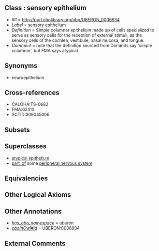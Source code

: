 
## Class : sensory epithelium

 * *IRI* = http://purl.obolibrary.org/obo/UBERON_0006934
 * *Label* = sensory epithelium
 * *Definition* = Simple columnar epithelium made up of cells specialized to serve as sensory cells for the reception of external stimuli, as the sensory cells of the cochlea, vestibule, nasal mucosa, and tongue.
 * *Comment* = note that the definition sourced from Dorlands say 'simple columnar', but FMA says atypical

## Synonyms

 * neuroepithelium

## Cross-references

 * CALOHA:TS-0682
 * FMA:62410
 * SCTID:309045006

## Subsets


## Superclasses

 * [atypical epithelium](../../UBERON/88/UBERON_0000488.md)
 * [part_of](../../BFO/50/BFO_0000050.md) some [peripheral nervous system](../../UBERON/10/UBERON_0000010.md)

## Equivalencies


## Other Logical Axioms


## Other Annotations

 * *[has_obo_namespace](../../ce/oboInOwl#hasOBONamespace.md)* = uberon
 * *[oboInOwl#id](../../id/oboInOwl#id.md)* = UBERON:0006934

## External Comments

